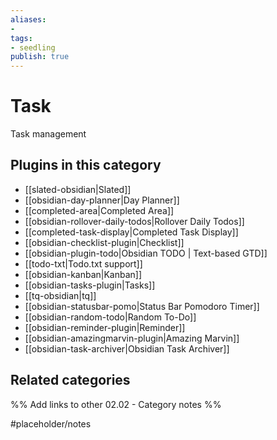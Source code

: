 ```yaml
---
aliases:
- 
tags: 
- seedling 
publish: true
---
```



# Task

Task management

## Plugins in this category

- [[slated-obsidian|Slated]]
- [[obsidian-day-planner|Day Planner]]
- [[completed-area|Completed Area]]
- [[obsidian-rollover-daily-todos|Rollover Daily Todos]]
- [[completed-task-display|Completed Task Display]]
- [[obsidian-checklist-plugin|Checklist]]
- [[obsidian-plugin-todo|Obsidian TODO | Text-based GTD]]
- [[todo-txt|Todo.txt support]]
- [[obsidian-kanban|Kanban]]
- [[obsidian-tasks-plugin|Tasks]]
- [[tq-obsidian|tq]]
- [[obsidian-statusbar-pomo|Status Bar Pomodoro Timer]]
- [[obsidian-random-todo|Random To-Do]]
- [[obsidian-reminder-plugin|Reminder]]
- [[obsidian-amazingmarvin-plugin|Amazing Marvin]]
- [[obsidian-task-archiver|Obsidian Task Archiver]]

## Related categories

%% Add links to other 02.02 - Category notes %%

#placeholder/notes